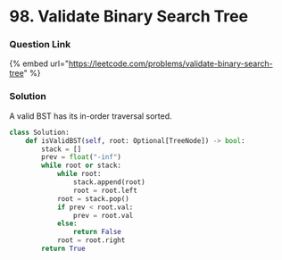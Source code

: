 # 98. Validate Binary Search Tree

### Question Link

{% embed url="https://leetcode.com/problems/validate-binary-search-tree" %}

### Solution

A valid BST has its in-order traversal sorted.

```python
class Solution:
    def isValidBST(self, root: Optional[TreeNode]) -> bool:
        stack = []
        prev = float("-inf")
        while root or stack:
            while root:
                stack.append(root)
                root = root.left
            root = stack.pop()
            if prev < root.val:
                prev = root.val
            else:
                return False
            root = root.right
        return True
```
